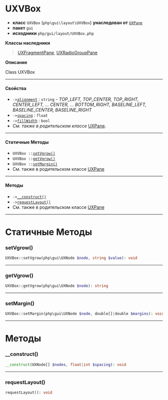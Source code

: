 # UXVBox

- **класс** `UXVBox` (`php\gui\layout\UXVBox`) **унаследован от** [`UXPane`](https://github.com/VenityStudio/android/tree/master/jphp-android-ext/api-docs/classes/php/gui/layout/UXPane.ru.md)
- **пакет** `gui`
- **исходники** `php/gui/layout/UXVBox.php`

**Классы наследники**

> [UXFragmentPane](https://github.com/VenityStudio/android/tree/master/jphp-android-ext/api-docs/classes/php/gui/layout/UXFragmentPane.ru.md), [UXRadioGroupPane](https://github.com/VenityStudio/android/tree/master/jphp-android-ext/api-docs/classes/php/gui/UXRadioGroupPane.ru.md)

**Описание**

Class UXVBox

---

#### Свойства

- `->`[`alignment`](#prop-alignment) : `string` - _TOP_LEFT, TOP_CENTER, TOP_RIGHT, CENTER_LEFT, ... CENTER, ... BOTTOM_RIGHT,
BASELINE_LEFT, BASELINE_CENTER, BASELINE_RIGHT_
- `->`[`spacing`](#prop-spacing) : `float`
- `->`[`fillWidth`](#prop-fillwidth) : `bool`
- *См. также в родительском классе* [UXPane](https://github.com/VenityStudio/android/tree/master/jphp-android-ext/api-docs/classes/php/gui/layout/UXPane.ru.md).

---

#### Статичные Методы

- `UXVBox ::`[`setVgrow()`](#method-setvgrow)
- `UXVBox ::`[`getVgrow()`](#method-getvgrow)
- `UXVBox ::`[`setMargin()`](#method-setmargin)
- См. также в родительском классе [UXPane](https://github.com/VenityStudio/android/tree/master/jphp-android-ext/api-docs/classes/php/gui/layout/UXPane.ru.md)

---

#### Методы

- `->`[`__construct()`](#method-__construct)
- `->`[`requestLayout()`](#method-requestlayout)
- См. также в родительском классе [UXPane](https://github.com/VenityStudio/android/tree/master/jphp-android-ext/api-docs/classes/php/gui/layout/UXPane.ru.md)

---
# Статичные Методы

<a name="method-setvgrow"></a>

### setVgrow()
```php
UXVBox::setVgrow(php\gui\UXNode $node, string $value): void
```

---

<a name="method-getvgrow"></a>

### getVgrow()
```php
UXVBox::getVgrow(php\gui\UXNode $node): string
```

---

<a name="method-setmargin"></a>

### setMargin()
```php
UXVBox::setMargin(php\gui\UXNode $node, double[]|double $margins): void
```

---
# Методы

<a name="method-__construct"></a>

### __construct()
```php
__construct(UXNode[] $nodes, float|int $spacing): void
```

---

<a name="method-requestlayout"></a>

### requestLayout()
```php
requestLayout(): void
```